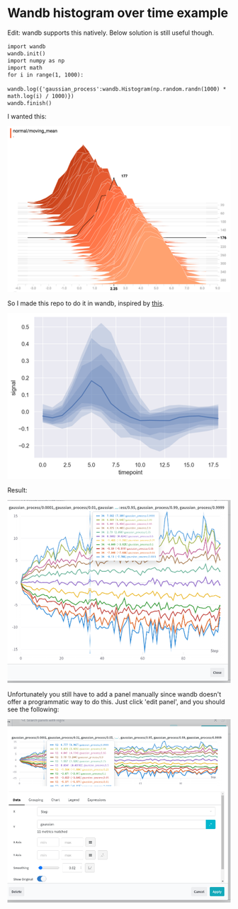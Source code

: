# Wandb histogram over time example

Edit: wandb supports this natively. Below solution is still useful though.

```
import wandb
wandb.init()
import numpy as np
import math
for i in range(1, 1000):
    wandb.log({'gaussian_process':wandb.Histogram(np.random.randn(1000) * math.log(i) / 1000)})
wandb.finish()
```

I wanted this:

![tensorboard histogram over time](tensorboard.png)

So I made this repo to do it in wandb, inspired by [this](https://stackoverflow.com/questions/71506186/how-to-get-create-a-histogram-over-time).

![seaborn histogram over time](seaborn.png)

Result:

![wandb histogram over time](wandb.png)

Unfortunately you still have to add a panel manually since wandb doesn't offer a programmatic way to do this. Just click 'edit panel', and you should see the following:

![edit-wandb](edit-wandb.png)
